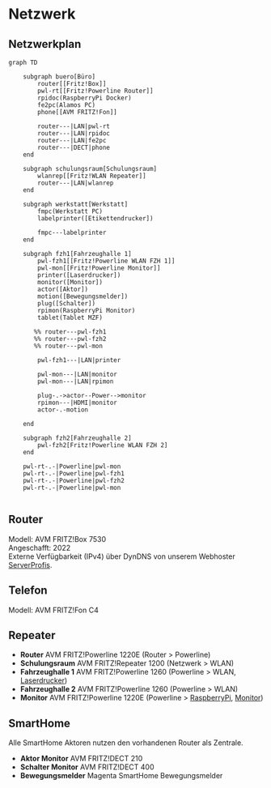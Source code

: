 # Netzwerk

## Netzwerkplan

```mermaid
graph TD

    subgraph buero[Büro]
        router[[Fritz!Box]]
        pwl-rt[[Fritz!Powerline Router]]
        rpidoc(RaspberryPi Docker)
        fe2pc(Alamos PC)
        phone[[AVM FRITZ!Fon]]
        
        router---|LAN|pwl-rt
        router---|LAN|rpidoc
        router---|LAN|fe2pc
        router---|DECT|phone
    end
    
    subgraph schulungsraum[Schulungsraum]
        wlanrep[[Fritz!WLAN Repeater]]
        router---|LAN|wlanrep
    end
    
    subgraph werkstatt[Werkstatt]
        fmpc(Werkstatt PC)
        labelprinter([Etikettendrucker])
        
        fmpc---labelprinter
    end
    
    subgraph fzh1[Fahrzeughalle 1]
        pwl-fzh1[[Fritz!Powerline WLAN FZH 1]]
        pwl-mon[[Fritz!Powerline Monitor]]
        printer([Laserdrucker])
        monitor([Monitor])
        actor([Aktor])
        motion([Bewegungsmelder])
        plug([Schalter])
        rpimon(RaspberryPi Monitor)
        tablet(Tablet MZF)

       %% router---pwl-fzh1
       %% router---pwl-fzh2
       %% router---pwl-mon

        pwl-fzh1---|LAN|printer
        
        pwl-mon---|LAN|monitor
        pwl-mon---|LAN|rpimon
        
        plug-.->actor--Power-->monitor
        rpimon---|HDMI|monitor
        actor-.-motion

    end
    
    subgraph fzh2[Fahrzeughalle 2]
        pwl-fzh2[Fritz!Powerline WLAN FZH 2]
    end
    
    pwl-rt-.-|Powerline|pwl-mon
    pwl-rt-.-|Powerline|pwl-fzh1
    pwl-rt-.-|Powerline|pwl-fzh2
    pwl-rt-.-|Powerline|pwl-mon
    
```

## Router

Modell: AVM FRITZ!Box 7530  
Angeschafft: 2022  
Externe Verfügbarkeit (IPv4) über DynDNS von unserem Webhoster [ServerProfis](../Dienste/ServerProfis.md).

## Telefon

Modell: AVM FRITZ!Fon C4

## Repeater

* **Router** AVM FRITZ!Powerline 1220E (Router > Powerline)
* **Schulungsraum** AVM FRITZ!Repeater 1200 (Netzwerk > WLAN)
* **Fahrzeughalle 1** AVM FRITZ!Powerline 1260 (Powerline > WLAN, [Laserdrucker](Drucker.md#laserdrucker))
* **Fahrzeughalle 2** AVM FRITZ!Powerline 1260 (Powerline > WLAN)
* **Monitor** AVM FRITZ!Powerline 1220E (Powerline > [RaspberryPi](RaspberryPi.md#monitor), [Monitor](Alarmvisualisierung.md#monitor))

## SmartHome

Alle SmartHome Aktoren nutzen den vorhandenen Router als Zentrale.

* **Aktor Monitor** AVM FRITZ!DECT 210
* **Schalter Monitor** AVM FRITZ!DECT 400
* **Bewegungsmelder** Magenta SmartHome Bewegungsmelder
